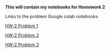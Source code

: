 **This will contain my notebooks for Homework 2**

Links to the problem Google colab notebooks:

[HW-2 Problem 1](https://colab.research.google.com/drive/1MKPvhLRlj6nLb3w7GjpeMR7um2ow8HzD)

[HW-2 Problem 2](https://colab.research.google.com/drive/1GKHe78tIqb1cLYJPkW4M5isQEAXvpaza)

[HW-2 Problem 3](https://colab.research.google.com/drive/106T2m-YWWnob1EilrGQ7TTM3plWf5b_o)
